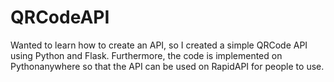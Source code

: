 # QRCodeAPI

Wanted to learn how to create an API, so I created a simple QRCode API using Python and Flask. Furthermore, the
code is implemented on Pythonanywhere so that the API can be used on RapidAPI for people to use.
